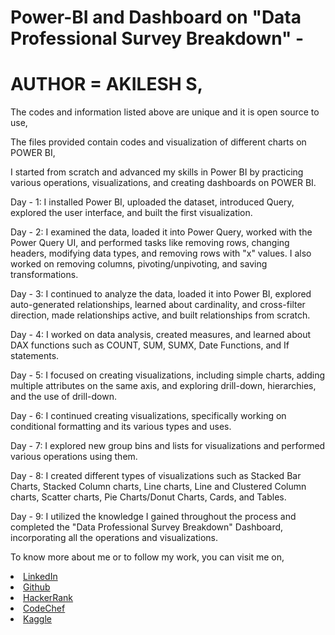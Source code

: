# Power-BI and Dashboard on "Data Professional Survey Breakdown" -

# AUTHOR = AKILESH S,

The codes and information listed above are unique and it is open source to use,

The files provided contain codes and visualization of different charts on POWER BI,

I started from scratch and advanced my skills in Power BI by practicing various operations, visualizations, and creating dashboards on POWER BI.

Day - 1: I installed Power BI, uploaded the dataset, introduced Query, explored the user interface, and built the first visualization.

Day - 2: I examined the data, loaded it into Power Query, worked with the Power Query UI, and performed tasks like removing rows, changing headers, modifying data types, and removing rows with "x" values. I also worked on removing columns, pivoting/unpivoting, and saving transformations.

Day - 3: I continued to analyze the data, loaded it into Power BI, explored auto-generated relationships, learned about cardinality, and cross-filter direction, made relationships active, and built relationships from scratch.

Day - 4: I worked on data analysis, created measures, and learned about DAX functions such as COUNT, SUM, SUMX, Date Functions, and If statements.

Day - 5: I focused on creating visualizations, including simple charts, adding multiple attributes on the same axis, and exploring drill-down, hierarchies, and the use of drill-down.

Day - 6: I continued creating visualizations, specifically working on conditional formatting and its various types and uses.

Day - 7: I explored new group bins and lists for visualizations and performed various operations using them.

Day - 8:  I created different types of visualizations such as Stacked Bar Charts, Stacked Column charts, Line charts, Line and Clustered Column charts, Scatter charts, Pie Charts/Donut Charts, Cards, and Tables.

Day - 9:  I utilized the knowledge I gained throughout the process and completed the "Data Professional Survey Breakdown" Dashboard, incorporating all the operations and visualizations.

To know more about me or to follow my work, you can visit me on,

<li><a href="http://www.linkedin.com/in/Akilesh--S">LinkedIn</a> 
<li><a href="https://github.com/AkileshSaravanan">Github</a> 
<li><a href="https://www.hackerrank.com/Akilesh_RMS">HackerRank</a> 
<li><a href="https://www.codechef.com/users/akilesh_lays">CodeChef</a> 
<li><a href="https://www.kaggle.com/akilesh23">Kaggle</a> 

